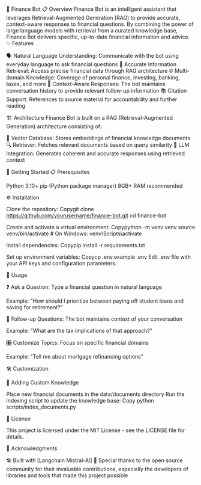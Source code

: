 🤖 Finance Bot
📋 Overview
Finance Bot is an intelligent assistant that leverages Retrieval-Augmented Generation (RAG) to provide accurate, context-aware responses to financial questions. By combining the power of large language models with retrieval from a curated knowledge base, Finance Bot delivers specific, up-to-date financial information and advice.
✨ Features

🗣️ Natural Language Understanding: Communicate with the bot using everyday language to ask financial questions
🎯 Accurate Information Retrieval: Access precise financial data through RAG architecture
🌐 Multi-domain Knowledge: Coverage of personal finance, investing, banking, taxes, and more
🧠 Context-Aware Responses: The bot maintains conversation history to provide relevant follow-up information
📚 Citation Support: References to source material for accountability and further reading

🏗️ Architecture
Finance Bot is built on a RAG (Retrieval-Augmented Generation) architecture consisting of:

💾 Vector Database: Stores embeddings of financial knowledge documents
🔍 Retriever: Fetches relevant documents based on query similarity
🧩 LLM Integration: Generates coherent and accurate responses using retrieved context

🚀 Getting Started
📋 Prerequisites

Python 3.10+
pip (Python package manager)
8GB+ RAM recommended

⚙️ Installation

Clone the repository:
Copygit clone https://github.com/yourusername/finance-bot.git
cd finance-bot

Create and activate a virtual environment:
Copypython -m venv venv
source venv/bin/activate  # On Windows: venv\Scripts\activate

Install dependencies:
Copypip install -r requirements.txt

Set up environment variables:
Copycp .env.example .env
Edit .env file with your API keys and configuration parameters.


📱 Usage

❓ Ask a Question: Type a financial question in natural language

Example: "How should I prioritize between paying off student loans and saving for retirement?"


🔄 Follow-up Questions: The bot maintains context of your conversation

Example: "What are the tax implications of that approach?"


🎛️ Customize Topics: Focus on specific financial domains

Example: "Tell me about mortgage refinancing options"



🛠️ Customization

📝 Adding Custom Knowledge

Place new financial documents in the data/documents directory
Run the indexing script to update the knowledge base:
Copy python scripts/index_documents.py


📜 License

This project is licensed under the MIT License - see the LICENSE file for details.


🙏 Acknowledgments

🛠️ Built with [Langchain  Mistral-AI]
🌟 Special thanks to the open source community for their invaluable contributions, especially the developers of libraries and tools that made this project possible
